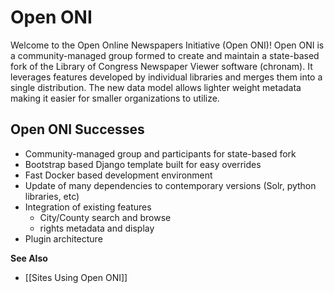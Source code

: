 # Open ONI

Welcome to the Open Online Newspapers Initiative (Open ONI)! Open ONI is a community-managed group formed to create and maintain a state-based fork of the Library of Congress Newspaper Viewer software (chronam). It leverages features developed by individual libraries and merges them into a single distribution. The new data model allows lighter weight metadata making it easier for smaller organizations to utilize.

## Open ONI Successes

* Community-managed group and participants for state-based fork
* Bootstrap based Django template built for easy overrides
* Fast Docker based development environment
* Update of many dependencies to contemporary versions (Solr, python libraries, etc)
* Integration of existing features
  * City/County search and browse
  * rights metadata and display
* Plugin architecture

**See Also**
* [[Sites Using Open ONI]]